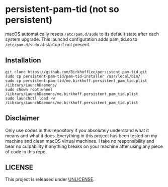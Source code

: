 # persistent-pam-tid (not so persistent)

macOS automatically resets `/etc/pam.d/sudo` to its default state after each system upgrade. This launchd configuration adds pam_tid.so to `/etc/pam.d/sudo` at startup if not present.

## Installation

```console
git clone https://github.com/BirkhoffLee/persistent-pam-tid.git
sudo cp persistent-pam-tid/pam-tid-installer /usr/local/bin/
sudo cp persistent-pam-tid/me.birkhoff.persistent_pam_tid.plist /Library/LaunchDaemons/
sudo chown root:wheel /Library/LaunchDaemons/me.birkhoff.persistent_pam_tid.plist
sudo launchctl load -w /Library/LaunchDaemons/me.birkhoff.persistent_pam_tid.plist
```

## Disclaimer

Only use codes in this repository if you absolutely understand what it means and what it does. Everything in this project has been tested on my machine and clean macOS virtual machines. I take no responsibility and bear no culpability if anything breaks on your machine after using any piece of code in this repo.

## LICENSE

This project is released under [UNLICENSE](UNLICENSE).
